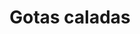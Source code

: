 ---
title: Gotas caladas
date: 
draft: false

# descripcion
description : Aros colgantes pasantes en plata 925.

materials: Plata 925

color: 

dimensions: Largo total 5cm

code: 01-01-0947

type: "Aros"

categories: []

price: $5.120,00

price_eftvo: $4.350,00

# Images
# first image will be shown in the product page
images:
  # - image: "images/path_to_image"
  # La ubicacion de las imagenes es imagenes/Aros/Aros.Colgantes/01-01-0947-gotas-caladas
  - image: "./images/aros/colgantes/01-01-0947-gotas-caladas.jpg"
---